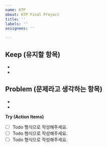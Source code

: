 ```yaml
---
name: KTP
about: KTP Final Project
title: ''
labels: ''
assignees: ''

---
```


**Keep (유지할 항목)**
- 
- 
-

**Problem (문제라고 생각하는 항목)**
- 
- 
- 

**Try (Action Items)**
- [ ] Todo 형식으로 작성해주세요.
- [ ] Todo 형식으로 작성해주세요.
- [ ] Todo 형식으로 작성해주세요.
